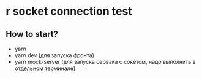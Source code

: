 # r socket connection test

## How to start?
 - yarn
 - yarn dev (для запуска фронта)
 - yarn mock-server (для запуска сервака с сокетом, надо выполнить в отдельном терминале)
